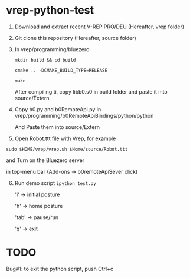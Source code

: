# vrep-python-test

1. Download and extract recent V-REP PRO/DEU (Hereafter, vrep folder)
2. Git clone this repository (Hereafter, source folder)
3. In vrep/programming/bluezero

   ```mkdir build && cd build```

   ```cmake .. -DCMAKE_BUILD_TYPE=RELEASE```
   
   ```make```
   
   After compiling ti, copy libb0.s0 in build folder and paste it into source/Extern 
   
 4. Copy b0.py and b0RemoteApi.py in vrep/programming/b0RemoteApiBindings/python/python
 
    And Paste them into source/Extern
    
 5. Open Robot.ttt file with Vrep, for example
 
   ```sudo $HOME/vrep/vrep.sh $Home/source/Robot.ttt```
   
   and Turn on the Bluezero server
   
   in top-menu bar (Add-ons -> b0remoteApiSever click)
   
 6. Run demo script
   ``` ipython test.py ```

     'i' -> initial posture

     'h' -> home posture

     'tab' -> pause/run

     'q' -> exit
   
 # TODO
 Bug#1: to exit the python script, push Ctrl+c
 
